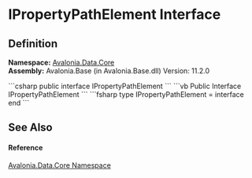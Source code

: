 # IPropertyPathElement Interface




## Definition
**Namespace:** <a href="N_Avalonia_Data_Core">Avalonia.Data.Core</a>  
**Assembly:** Avalonia.Base (in Avalonia.Base.dll) Version: 11.2.0

<Tabs groupId="api-code-preview">
<TabItem value="csharp" label="C#">
```csharp
public interface IPropertyPathElement
```
</TabItem>
<TabItem value="vb" label="VB">
```vb
Public Interface IPropertyPathElement
```
</TabItem>
<TabItem value="fsharp" label="F#">
```fsharp
type IPropertyPathElement = interface end
```
</TabItem>
</Tabs>



## See Also


#### Reference
<a href="N_Avalonia_Data_Core">Avalonia.Data.Core Namespace</a>  
